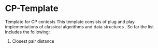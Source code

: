 # CP-Template
Template for CP contests 
This template consists of plug and play implementations of classical algorithms and data structures .
So far the list includes the following:
1) Closest pair distance 
